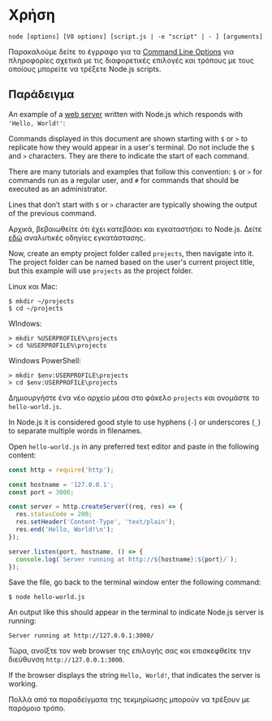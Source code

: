 # Χρήση

<!--introduced_in=v0.10.0-->
<!--type=misc-->

`node [options] [V8 options] [script.js | -e "script" | - ] [arguments]`

Παρακαλούμε δείτε το έγρραφο για τα [Command Line Options](cli.html#cli_command_line_options) για πληροφορίες σχετικά με τις διαφορετικές επιλογές και τρόπους με τους οποίους μπορείτε να τρέξετε Node.js scripts.

## Παράδειγμα
An example of a [web server](http.html) written with Node.js which responds with `'Hello, World!'`:

Commands displayed in this document are shown starting with `$` or `>` to replicate how they would appear in a user's terminal. Do not include the `$` and `>` characters. They are there to indicate the start of each command.

There are many tutorials and examples that follow this convention: `$` or `>` for commands run as a regular user, and `#` for commands that should be executed as an administrator.

Lines that don’t start with `$` or `>` character are typically showing the output of the previous command.

Αρχικά, βεβαιωθείτε ότι έχει κατεβάσει και εγκαταστήσει το Node.js. Δείτε [εδώ](https://nodejs.org/en/download/package-manager/) αναλυτικές οδηγίες εγκατάστασης.

Now, create an empty project folder called `projects`, then navigate into it. The project folder can be named based on the user's current project title, but this example will use `projects` as the project folder.

Linux και Mac:

```console
$ mkdir ~/projects
$ cd ~/projects
```

WIndows:

```console
> mkdir %USERPROFILE%\projects
> cd %USERPROFILE%\projects
```

Windows PowerShell:

```console
> mkdir $env:USERPROFILE\projects
> cd $env:USERPROFILE\projects
```

Δημιουργήστε ένα νέο αρχείο μέσα στο φάκελο `projects` και ονομάστε το `hello-world.js`.

In Node.js it is considered good style to use hyphens (`-`) or underscores (`_`) to separate multiple words in filenames.

Open `hello-world.js` in any preferred text editor and paste in the following content:

```js
const http = require('http');

const hostname = '127.0.0.1';
const port = 3000;

const server = http.createServer((req, res) => {
  res.statusCode = 200;
  res.setHeader('Content-Type', 'text/plain');
  res.end('Hello, World!\n');
});

server.listen(port, hostname, () => {
  console.log(`Server running at http://${hostname}:${port}/`);
});
```

Save the file, go back to the terminal window enter the following command:

```console
$ node hello-world.js
```

An output like this should appear in the terminal to indicate Node.js server is running:

```console
Server running at http://127.0.0.1:3000/
```

Τώρα, ανοίξτε τον web browser της επιλογής σας και επισκεφθείτε την διεύθυνση `http://127.0.0.1:3000`.

If the browser displays the string `Hello, World!`, that indicates the server is working.

Πολλά από τα παραδείγματα της τεκμηρίωσης μπορούν να τρέξουν με παρόμοιο τρόπο.

